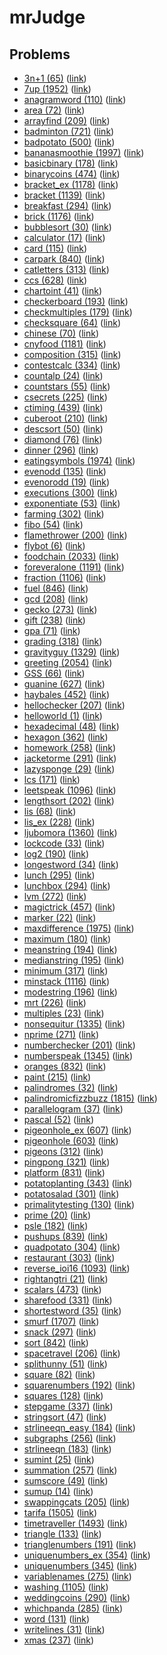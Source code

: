 # mrJudge 

## Problems
- [3n+1 (65)](./problems/3n+1%20(65)) ([link](https://dunjudge.me/analysis/problems/65/))
- [7up (1952)](./problems/7up%20(1952)) ([link](https://dunjudge.me/analysis/problems/1952/))
- [anagramword (110)](./problems/anagramword%20(110)) ([link](https://dunjudge.me/analysis/problems/110/))
- [area (72)](./problems/area%20(72)) ([link](https://dunjudge.me/analysis/problems/72/))
- [arrayfind (209)](./problems/arrayfind%20(209)) ([link](https://dunjudge.me/analysis/problems/209/))
- [badminton (721)](./problems/badminton%20(721)) ([link](https://dunjudge.me/analysis/problems/721/))
- [badpotato (500)](./problems/badpotato%20(500)) ([link](https://dunjudge.me/analysis/problems/500/))
- [bananasmoothie (1997)](./problems/bananasmoothie%20(1997)) ([link](https://dunjudge.me/analysis/problems/1997/))
- [basicbinary (178)](./problems/basicbinary%20(178)) ([link](https://dunjudge.me/analysis/problems/178/))
- [binarycoins (474)](./problems/binarycoins%20(474)) ([link](https://dunjudge.me/analysis/problems/474/))
- [bracket_ex (1178)](./problems/bracket_ex%20(1178)) ([link](https://dunjudge.me/analysis/problems/1178/))
- [bracket (1139)](./problems/bracket%20(1139)) ([link](https://dunjudge.me/analysis/problems/1139/))
- [breakfast (294)](./problems/breakfast%20(294)) ([link](https://dunjudge.me/analysis/problems/294/))
- [brick (1176)](./problems/brick%20(1176)) ([link](https://dunjudge.me/analysis/problems/1176/))
- [bubblesort (30)](./problems/bubblesort%20(30)) ([link](https://dunjudge.me/analysis/problems/30/))
- [calculator (17)](./problems/calculator%20(17)) ([link](https://dunjudge.me/analysis/problems/17/))
- [card (115)](./problems/card%20(115)) ([link](https://dunjudge.me/analysis/problems/115/))
- [carpark (840)](./problems/carpark%20(840)) ([link](https://dunjudge.me/analysis/problems/840/))
- [catletters (313)](./problems/catletters%20(313)) ([link](https://dunjudge.me/analysis/problems/313/))
- [ccs (628)](./problems/ccs%20(628)) ([link](https://dunjudge.me/analysis/problems/628/))
- [chartoint (41)](./problems/chartoint%20(41)) ([link](https://dunjudge.me/analysis/problems/41/))
- [checkerboard (193)](./problems/checkerboard%20(193)) ([link](https://dunjudge.me/analysis/problems/193/))
- [checkmultiples (179)](./problems/checkmultiples%20(179)) ([link](https://dunjudge.me/analysis/problems/179/))
- [checksquare (64)](./problems/checksquare%20(64)) ([link](https://dunjudge.me/analysis/problems/64/))
- [chinese (70)](./problems/chinese%20(70)) ([link](https://dunjudge.me/analysis/problems/70/))
- [cnyfood (1181)](./problems/cnyfood%20(1181)) ([link](https://dunjudge.me/analysis/problems/1181/))
- [composition (315)](./problems/composition%20(315)) ([link](https://dunjudge.me/analysis/problems/315/))
- [contestcalc (334)](./problems/contestcalc%20(334)) ([link](https://dunjudge.me/analysis/problems/334/))
- [countalp (24)](./problems/countalp%20(24)) ([link](https://dunjudge.me/analysis/problems/24/))
- [countstars (55)](./problems/countstars%20(55)) ([link](https://dunjudge.me/analysis/problems/55/))
- [csecrets (225)](./problems/csecrets%20(225)) ([link](https://dunjudge.me/analysis/problems/225/))
- [ctiming (439)](./problems/ctiming%20(439)) ([link](https://dunjudge.me/analysis/problems/439/))
- [cuberoot (210)](./problems/cuberoot%20(210)) ([link](https://dunjudge.me/analysis/problems/210/))
- [descsort (50)](./problems/descsort%20(50)) ([link](https://dunjudge.me/analysis/problems/50/))
- [diamond (76)](./problems/diamond%20(76)) ([link](https://dunjudge.me/analysis/problems/76/))
- [dinner (296)](./problems/dinner%20(296)) ([link](https://dunjudge.me/analysis/problems/296/))
- [eatingsymbols (1974)](./problems/eatingsymbols%20(1974)) ([link](https://dunjudge.me/analysis/problems/1974/))
- [evenodd (135)](./problems/evenodd%20(135)) ([link](https://dunjudge.me/analysis/problems/135/))
- [evenorodd (19)](./problems/evenorodd%20(19)) ([link](https://dunjudge.me/analysis/problems/19/))
- [executions (300)](./problems/executions%20(300)) ([link](https://dunjudge.me/analysis/problems/300/))
- [exponentiate (53)](./problems/exponentiate%20(53)) ([link](https://dunjudge.me/analysis/problems/53/))
- [farming (302)](./problems/farming%20(302)) ([link](https://dunjudge.me/analysis/problems/302/))
- [fibo (54)](./problems/fibo%20(54)) ([link](https://dunjudge.me/analysis/problems/54/))
- [flamethrower (200)](./problems/flamethrower%20(200)) ([link](https://dunjudge.me/analysis/problems/200/))
- [flybot (6)](./problems/flybot%20(6)) ([link](https://dunjudge.me/analysis/problems/6/))
- [foodchain (2033)](./problems/foodchain%20(2033)) ([link](https://dunjudge.me/analysis/problems/2033/))
- [foreveralone (1191)](./problems/foreveralone%20(1191)) ([link](https://dunjudge.me/analysis/problems/1191/))
- [fraction (1106)](./problems/fraction%20(1106)) ([link](https://dunjudge.me/analysis/problems/1106/))
- [fuel (846)](./problems/fuel%20(846)) ([link](https://dunjudge.me/analysis/problems/846/))
- [gcd (208)](./problems/gcd%20(208)) ([link](https://dunjudge.me/analysis/problems/208/))
- [gecko (273)](./problems/gecko%20(273)) ([link](https://dunjudge.me/analysis/problems/273/))
- [gift (238)](./problems/gift%20(238)) ([link](https://dunjudge.me/analysis/problems/238/))
- [gpa (71)](./problems/gpa%20(71)) ([link](https://dunjudge.me/analysis/problems/71/))
- [grading (318)](./problems/grading%20(318)) ([link](https://dunjudge.me/analysis/problems/318/))
- [gravityguy (1329)](./problems/gravityguy%20(1329)) ([link](https://dunjudge.me/analysis/problems/1329/))
- [greeting (2054)](./problems/greeting%20(2054)) ([link](https://dunjudge.me/analysis/problems/2054/))
- [GSS (66)](./problems/GSS%20(66)) ([link](https://dunjudge.me/analysis/problems/66/))
- [guanine (627)](./problems/guanine%20(627)) ([link](https://dunjudge.me/analysis/problems/627/))
- [haybales (452)](./problems/haybales%20(452)) ([link](https://dunjudge.me/analysis/problems/452/))
- [hellochecker (207)](./problems/hellochecker%20(207)) ([link](https://dunjudge.me/analysis/problems/207/))
- [helloworld (1)](./problems/helloworld%20(1)) ([link](https://dunjudge.me/analysis/problems/1/))
- [hexadecimal (48)](./problems/hexadecimal%20(48)) ([link](https://dunjudge.me/analysis/problems/48/))
- [hexagon (362)](./problems/hexagon%20(362)) ([link](https://dunjudge.me/analysis/problems/362/))
- [homework (258)](./problems/homework%20(258)) ([link](https://dunjudge.me/analysis/problems/258/))
- [jacketorme (291)](./problems/jacketorme%20(291)) ([link](https://dunjudge.me/analysis/problems/291/))
- [lazysponge (29)](./problems/lazysponge%20(29)) ([link](https://dunjudge.me/analysis/problems/29/))
- [lcs (171)](./problems/lcs%20(171)) ([link](https://dunjudge.me/analysis/problems/171/))
- [leetspeak (1096)](./problems/leetspeak%20(1096)) ([link](https://dunjudge.me/analysis/problems/1096/))
- [lengthsort (202)](./problems/lengthsort%20(202)) ([link](https://dunjudge.me/analysis/problems/202/))
- [lis (68)](./problems/lis%20(68)) ([link](https://dunjudge.me/analysis/problems/68/))
- [lis_ex (228)](./problems/lis_ex%20(228)) ([link](https://dunjudge.me/analysis/problems/228/))
- [ljubomora (1360)](./problems/ljubomora%20(1360)) ([link](https://dunjudge.me/analysis/problems/1360/))
- [lockcode (33)](./problems/lockcode%20(33)) ([link](https://dunjudge.me/analysis/problems/33/))
- [log2 (190)](./problems/log2%20(190)) ([link](https://dunjudge.me/analysis/problems/190/))
- [longestword (34)](./problems/longestword%20(34)) ([link](https://dunjudge.me/analysis/problems/34/))
- [lunch (295)](./problems/lunch%20(295)) ([link](https://dunjudge.me/analysis/problems/295/))
- [lunchbox (294)](./problems/lunchbox%20(294)) ([link](https://dunjudge.me/analysis/problems/294/))
- [lvm (272)](./problems/lvm%20(272)) ([link](https://dunjudge.me/analysis/problems/272/))
- [magictrick (457)](./problems/magictrick%20(457)) ([link](https://dunjudge.me/analysis/problems/457/))
- [marker (22)](./problems/marker%20(22)) ([link](https://dunjudge.me/analysis/problems/22/))
- [maxdifference (1975)](./problems/maxdifference%20(1975)) ([link](https://dunjudge.me/analysis/problems/1975/))
- [maximum (180)](./problems/maximum%20(180)) ([link](https://dunjudge.me/analysis/problems/180/))
- [meanstring (194)](./problems/meanstring%20(194)) ([link](https://dunjudge.me/analysis/problems/194/))
- [medianstring (195)](./problems/medianstring%20(195)) ([link](https://dunjudge.me/analysis/problems/195/))
- [minimum (317)](./problems/minimum%20(317)) ([link](https://dunjudge.me/analysis/problems/317/))
- [minstack (1116)](./problems/minstack%20(1116)) ([link](https://dunjudge.me/analysis/problems/1116/))
- [modestring (196)](./problems/modestring%20(196)) ([link](https://dunjudge.me/analysis/problems/196/))
- [mrt (226)](./problems/mrt%20(226)) ([link](https://dunjudge.me/analysis/problems/226/))
- [multiples (23)](./problems/multiples%20(23)) ([link](https://dunjudge.me/analysis/problems/23/))
- [nonsequitur (1335)](./problems/nonsequitur%20(1335)) ([link](https://dunjudge.me/analysis/problems/1335/))
- [nprime (271)](./problems/nprime%20(271)) ([link](https://dunjudge.me/analysis/problems/271/))
- [numberchecker (201)](./problems/numberchecker%20(201)) ([link](https://dunjudge.me/analysis/problems/201/))
- [numberspeak (1345)](./problems/numberspeak%20(1345)) ([link](https://dunjudge.me/analysis/problems/1345/))
- [oranges (832)](./problems/oranges%20(832)) ([link](https://dunjudge.me/analysis/problems/832/))
- [paint (215)](./problems/paint%20(215)) ([link](https://dunjudge.me/analysis/problems/215/))
- [palindromes (32)](./problems/palindromes%20(32)) ([link](https://dunjudge.me/analysis/problems/32/))
- [palindromicfizzbuzz (1815)](./problems/palindromicfizzbuzz%20(1815)) ([link](https://dunjudge.me/analysis/problems/1815/))
- [parallelogram (37)](./problems/parallelogram%20(37)) ([link](https://dunjudge.me/analysis/problems/37/))
- [pascal (52)](./problems/pascal%20(52)) ([link](https://dunjudge.me/analysis/problems/52/))
- [pigeonhole_ex (607)](./problems/pigeonhole_ex%20(607)) ([link](https://dunjudge.me/analysis/problems/607/))
- [pigeonhole (603)](./problems/pigeonhole%20(603)) ([link](https://dunjudge.me/analysis/problems/603/))
- [pigeons (312)](./problems/pigeons%20(312)) ([link](https://dunjudge.me/analysis/problems/312/))
- [pingpong (321)](./problems/pingpong%20(321)) ([link](https://dunjudge.me/analysis/problems/321/))
- [platform (831)](./problems/platform%20(831)) ([link](https://dunjudge.me/analysis/problems/831/))
- [potatoplanting (343)](./problems/potatoplanting%20(343)) ([link](https://dunjudge.me/analysis/problems/343/))
- [potatosalad (301)](./problems/potatosalad%20(301)) ([link](https://dunjudge.me/analysis/problems/301/))
- [primalitytesting (130)](./problems/primalitytesting%20(130)) ([link](https://dunjudge.me/analysis/problems/130/))
- [prime (20)](./problems/prime%20(20)) ([link](https://dunjudge.me/analysis/problems/20/))
- [psle (182)](./problems/psle%20(182)) ([link](https://dunjudge.me/analysis/problems/182/))
- [pushups (839)](./problems/pushups%20(839)) ([link](https://dunjudge.me/analysis/problems/839/))
- [quadpotato (304)](./problems/quadpotato%20(304)) ([link](https://dunjudge.me/analysis/problems/304/))
- [restaurant (303)](./problems/restaurant%20(303)) ([link](https://dunjudge.me/analysis/problems/303/))
- [reverse_ioi16 (1093)](./problems/reverse_ioi16%20(1093)) ([link](https://dunjudge.me/analysis/problems/1093/))
- [rightangtri (21)](./problems/rightangtri%20(21)) ([link](https://dunjudge.me/analysis/problems/21/))
- [scalars (473)](./problems/scalars%20(473)) ([link](https://dunjudge.me/analysis/problems/473/))
- [sharefood (331)](./problems/sharefood%20(331)) ([link](https://dunjudge.me/analysis/problems/331/))
- [shortestword (35)](./problems/shortestword%20(35)) ([link](https://dunjudge.me/analysis/problems/35/))
- [smurf (1707)](./problems/smurf%20(1707)) ([link](https://dunjudge.me/analysis/problems/1707/))
- [snack (297)](./problems/snack%20(297)) ([link](https://dunjudge.me/analysis/problems/297/))
- [sort (842)](./problems/sort%20(842)) ([link](https://dunjudge.me/analysis/problems/842/))
- [spacetravel (206)](./problems/spacetravel%20(206)) ([link](https://dunjudge.me/analysis/problems/206/))
- [splithunny (51)](./problems/splithunny%20(51)) ([link](https://dunjudge.me/analysis/problems/51/))
- [square (82)](./problems/square%20(82)) ([link](https://dunjudge.me/analysis/problems/82/))
- [squarenumbers (192)](./problems/squarenumbers%20(192)) ([link](https://dunjudge.me/analysis/problems/192/))
- [squares (128)](./problems/squares%20(128)) ([link](https://dunjudge.me/analysis/problems/128/))
- [stepgame (337)](./problems/stepgame%20(337)) ([link](https://dunjudge.me/analysis/problems/337/))
- [stringsort (47)](./problems/stringsort%20(47)) ([link](https://dunjudge.me/analysis/problems/47/))
- [strlineeqn_easy (184)](./problems/strlineeqn_easy%20(184)) ([link](https://dunjudge.me/analysis/problems/184/))
- [subgraphs (256)](./problems/subgraphs%20(256)) ([link](https://dunjudge.me/analysis/problems/256/))
- [strlineeqn (183)](./problems/strlineeqn%20(183)) ([link](https://dunjudge.me/analysis/problems/183/))
- [sumint (25)](./problems/sumint%20(25)) ([link](https://dunjudge.me/analysis/problems/25/))
- [summation (257)](./problems/summation%20(257)) ([link](https://dunjudge.me/analysis/problems/257/))
- [sumscore (49)](./problems/sumscore%20(49)) ([link](https://dunjudge.me/analysis/problems/49/))
- [sumup (14)](./problems/sumup%20(14)) ([link](https://dunjudge.me/analysis/problems/14/))
- [swappingcats (205)](./problems/swappingcats%20(205)) ([link](https://dunjudge.me/analysis/problems/205/))
- [tarifa (1505)](./problems/tarifa%20(1505)) ([link](https://dunjudge.me/analysis/problems/1505/))
- [timetraveller (1493)](./problems/timetraveller%20(1493)) ([link](https://dunjudge.me/analysis/problems/1493/))
- [triangle (133)](./problems/triangle%20(133)) ([link](https://dunjudge.me/analysis/problems/133/))
- [trianglenumbers (191)](./problems/trianglenumbers%20(191)) ([link](https://dunjudge.me/analysis/problems/191/))
- [uniquenumbers_ex (354)](./problems/uniquenumbers_ex%20(354)) ([link](https://dunjudge.me/analysis/problems/354/))
- [uniquenumbers (345)](./problems/uniquenumbers%20(345)) ([link](https://dunjudge.me/analysis/problems/345/))
- [variablenames (275)](./problems/variablenames%20(275)) ([link](https://dunjudge.me/analysis/problems/275/))
- [washing (1105)](./problems/washing%20(1105)) ([link](https://dunjudge.me/analysis/problems/1105/))
- [weddingcoins (290)](./problems/weddingcoins%20(290)) ([link](https://dunjudge.me/analysis/problems/290/))
- [whichpanda (285)](./problems/whichpanda%20(285)) ([link](https://dunjudge.me/analysis/problems/285/))
- [word (131)](./problems/word%20(131)) ([link](https://dunjudge.me/analysis/problems/131/))
- [writelines (31)](./problems/writelines%20(31)) ([link](https://dunjudge.me/analysis/problems/31/))
- [xmas (237)](./problems/xmas%20(237)) ([link](https://dunjudge.me/analysis/problems/237/))